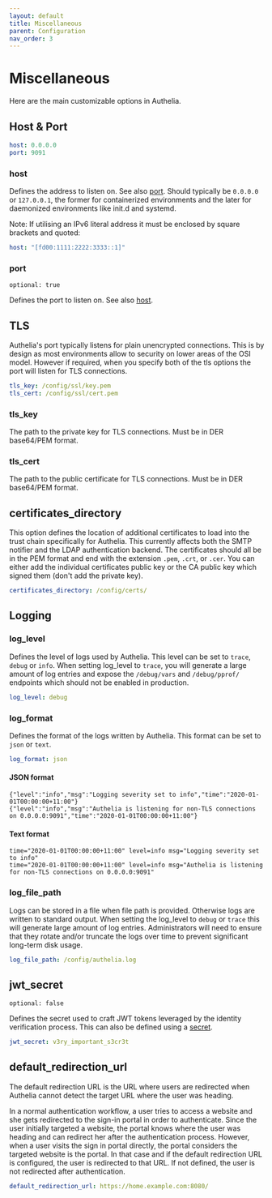 ```yaml
---
layout: default
title: Miscellaneous
parent: Configuration
nav_order: 3
---
```


# Miscellaneous

Here are the main customizable options in Authelia.

## Host & Port

```yaml
host: 0.0.0.0
port: 9091
```

### host

Defines the address to listen on. See also [port](#port). Should typically be `0.0.0.0` or `127.0.0.1`, the former for 
containerized environments and the later for daemonized environments like init.d and systemd.

Note: If utilising an IPv6 literal address it must be enclosed by square brackets and quoted:

```yaml
host: "[fd00:1111:2222:3333::1]"
```

### port

`optional: true`

Defines the port to listen on. See also [host](#host).

## TLS

Authelia's port typically listens for plain unencrypted connections. This is by design as most environments allow to 
security on lower areas of the OSI model. However if required, when you specify both of the tls options the port will 
listen for TLS connections.

```yaml
tls_key: /config/ssl/key.pem
tls_cert: /config/ssl/cert.pem
```

### tls_key

The path to the private key for TLS connections. Must be in DER base64/PEM format. 

### tls_cert

The path to the public certificate for TLS connections. Must be in DER base64/PEM format.

## certificates_directory

This option defines the location of additional certificates to load into the trust chain specifically for Authelia.
This currently affects both the SMTP notifier and the LDAP authentication backend. The certificates should all be in the
PEM format and end with the extension `.pem`, `.crt`, or `.cer`. You can either add the individual certificates public 
key or the CA public key which signed them (don't add the private key).

```yaml
certificates_directory: /config/certs/
```

## Logging

### log_level

Defines the level of logs used by Authelia. This level can be set to `trace`, `debug` or `info`. When setting log_level 
to `trace`, you will generate a large amount of log entries and expose the `/debug/vars` and `/debug/pprof/` endpoints 
which should not be enabled in production.

```yaml
log_level: debug
```

### log_format

Defines the format of the logs written by Authelia. This format can be set to `json` or `text`.

```yaml
log_format: json
```

#### JSON format
```
{"level":"info","msg":"Logging severity set to info","time":"2020-01-01T00:00:00+11:00"}
{"level":"info","msg":"Authelia is listening for non-TLS connections on 0.0.0.0:9091","time":"2020-01-01T00:00:00+11:00"}
```
#### Text format
```
time="2020-01-01T00:00:00+11:00" level=info msg="Logging severity set to info"
time="2020-01-01T00:00:00+11:00" level=info msg="Authelia is listening for non-TLS connections on 0.0.0.0:9091"
```

### log_file_path

Logs can be stored in a file when file path is provided. Otherwise logs are written to standard output. When setting the 
log_level to `debug` or `trace` this will generate large amount of log entries. Administrators will need to ensure that 
they rotate and/or truncate the logs over time to prevent significant long-term disk usage.

```yaml
log_file_path: /config/authelia.log
```

## jwt_secret

`optional: false`

Defines the secret used to craft JWT tokens leveraged by the identity
verification process. This can also be defined using a [secret](./secrets.md).

```yaml
jwt_secret: v3ry_important_s3cr3t
```

## default_redirection_url

The default redirection URL is the URL where users are redirected when Authelia cannot detect the target URL where the 
user was heading.

In a normal authentication workflow, a user tries to access a website and she gets redirected to the sign-in portal in 
order to authenticate. Since the user initially targeted a website, the portal knows where the user was heading and
can redirect her after the authentication process. However, when a user visits the sign in portal directly, the portal 
considers the targeted website is the portal. In that case and if the default redirection URL is configured, the user is 
redirected to that URL. If not defined, the user is not redirected after authentication.

```yaml
default_redirection_url: https://home.example.com:8080/
```
